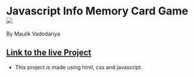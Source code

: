 # Javascript Info Memory Card Game ![](https://shopify-clone-tailwind-web.netlify.app/images/readme_images/javascriptLogo.png)

By Maulik Vadodariya

## [Link to the live Project](https://63c9f796909dde7347f59828--majestic-crepe-4be468.netlify.app/)

- This project is made using html, css and javascript.
